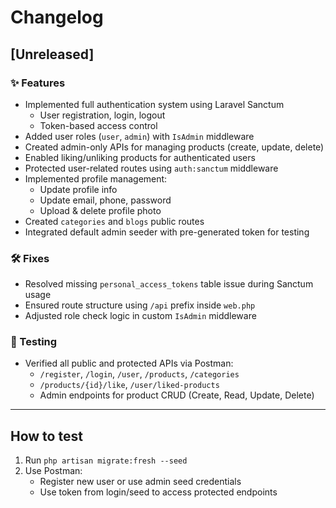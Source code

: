 # Changelog

## [Unreleased]

### ✨ Features
- Implemented full authentication system using Laravel Sanctum
  - User registration, login, logout
  - Token-based access control
- Added user roles (`user`, `admin`) with `IsAdmin` middleware
- Created admin-only APIs for managing products (create, update, delete)
- Enabled liking/unliking products for authenticated users
- Protected user-related routes using `auth:sanctum` middleware
- Implemented profile management:
  - Update profile info
  - Update email, phone, password
  - Upload & delete profile photo
- Created `categories` and `blogs` public routes
- Integrated default admin seeder with pre-generated token for testing

### 🛠 Fixes
- Resolved missing `personal_access_tokens` table issue during Sanctum usage
- Ensured route structure using `/api` prefix inside `web.php`
- Adjusted role check logic in custom `IsAdmin` middleware

### 🧪 Testing
- Verified all public and protected APIs via Postman:
  - `/register`, `/login`, `/user`, `/products`, `/categories`
  - `/products/{id}/like`, `/user/liked-products`
  - Admin endpoints for product CRUD (Create, Read, Update, Delete)

---

## How to test
1. Run `php artisan migrate:fresh --seed`
2. Use Postman:
   - Register new user or use admin seed credentials
   - Use token from login/seed to access protected endpoints

